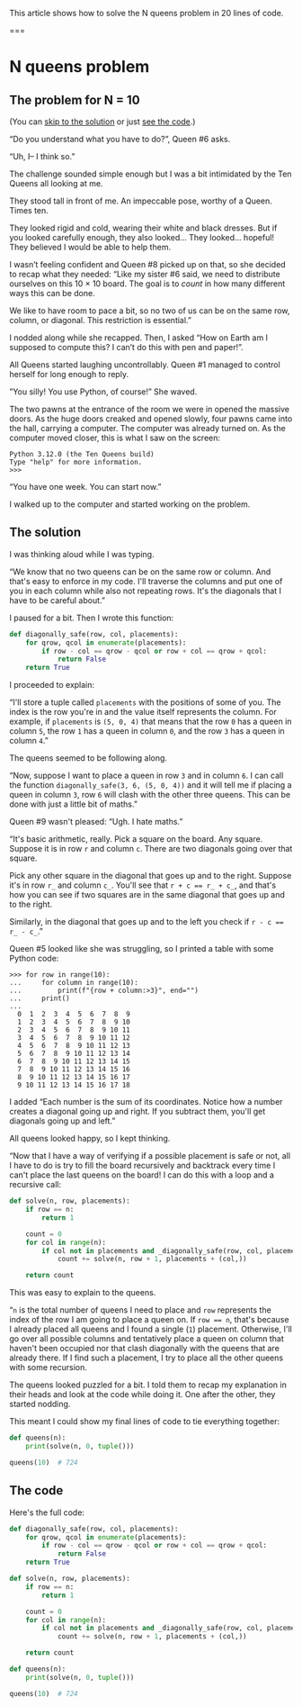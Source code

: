 This article shows how to solve the N queens problem in 20 lines of code.

===

# N queens problem

## The problem for N = 10

(You can [skip to the solution](#the-solution) or just [see the code](#the-code).)

“Do you understand what you have to do?”, Queen #6 asks.

“Uh, I– I think so.”

The challenge sounded simple enough but I was a bit intimidated by the Ten Queens all looking at me.

They stood tall in front of me.
An impeccable pose, worthy of a Queen.
Times ten.

They looked rigid and cold, wearing their white and black dresses.
But if you looked carefully enough, they also looked…
They looked… hopeful!
They believed I would be able to help them.

I wasn’t feeling confident and Queen #8 picked up on that, so she decided to recap what they needed:
“Like my sister #6 said, we need to distribute ourselves on this 10 × 10 board.
The goal is to _count_ in how many different ways this can be done.

We like to have room to pace a bit, so no two of us can be on the same row, column, or diagonal.
This restriction is essential.”

I nodded along while she recapped.
Then, I asked “How on Earth am I supposed to compute this?
I can’t do this with pen and paper!”.

All Queens started laughing uncontrollably.
Queen #1 managed to control herself for long enough to reply.

”You silly! You use Python, of course!”
She waved.

The two pawns at the entrance of the room we were in opened the massive doors.
As the huge doors creaked and opened slowly, four pawns came into the hall, carrying a computer.
The computer was already turned on.
As the computer moved closer, this is what I saw on the screen:

```
Python 3.12.0 (the Ten Queens build)
Type "help" for more information.
>>>
```

“You have one week.
You can start now.”

I walked up to the computer and started working on the problem.


## The solution

I was thinking aloud while I was typing.

“We know that no two queens can be on the same row or column.
And that's easy to enforce in my code.
I'll traverse the columns and put one of you in each column while also not repeating rows.
It's the diagonals that I have to be careful about.”

I paused for a bit.
Then I wrote this function:

```py
def diagonally_safe(row, col, placements):
    for qrow, qcol in enumerate(placements):
        if row - col == qrow - qcol or row + col == qrow + qcol:
            return False
    return True
```

I proceeded to explain:

“I'll store a tuple called `placements` with the positions of some of you.
The index is the row you're in and the value itself represents the column.
For example, if `placements` is `(5, 0, 4)` that means that the row `0` has a queen in column `5`, the row `1` has a queen in column `0`, and the row `3` has a queen in column `4`.”

The queens seemed to be following along.

“Now, suppose I want to place a queen in row `3` and in column `6`.
I can call the function `diagonally_safe(3, 6, (5, 0, 4))` and it will tell me if placing a queen in column `3`, row `6` will clash with the other three queens.
This can be done with just a little bit of maths.”

Queen #9 wasn't pleased: “Ugh.
I hate maths.”

“It's basic arithmetic, really.
Pick a square on the board.
Any square.
Suppose it is in row `r` and column `c`.
There are two diagonals going over that square.

Pick any other square in the diagonal that goes up and to the right.
Suppose it's in row `r_` and column `c_`.
You'll see that `r + c == r_ + c_`, and that's how you can see if two squares are in the same diagonal that goes up and to the right.

Similarly, in the diagonal that goes up and to the left you check if `r - c == r_ - c_`.”

Queen #5 looked like she was struggling, so I printed a table with some Python code:

```pycon
>>> for row in range(10):
...     for column in range(10):
...         print(f"{row + column:>3}", end="")
...     print()
...
  0  1  2  3  4  5  6  7  8  9
  1  2  3  4  5  6  7  8  9 10
  2  3  4  5  6  7  8  9 10 11
  3  4  5  6  7  8  9 10 11 12
  4  5  6  7  8  9 10 11 12 13
  5  6  7  8  9 10 11 12 13 14
  6  7  8  9 10 11 12 13 14 15
  7  8  9 10 11 12 13 14 15 16
  8  9 10 11 12 13 14 15 16 17
  9 10 11 12 13 14 15 16 17 18
```

I added “Each number is the sum of its coordinates.
Notice how a number creates a diagonal going up and right.
If you subtract them, you'll get diagonals going up and left.”

All queens looked happy, so I kept thinking.

“Now that I have a way of verifying if a possible placement is safe or not, all I have to do is try to fill the board recursively and backtrack every time I can't place the last queens on the board!
I can do this with a loop and a recursive call:

```py
def solve(n, row, placements):
    if row == n:
        return 1

    count = 0
    for col in range(n):
        if col not in placements and _diagonally_safe(row, col, placements):
            count += solve(n, row + 1, placements + (col,))

    return count
```

This was easy to explain to the queens.

“`n` is the total number of queens I need to place and `row` represents the index of the row I am going to place a queen on.
If `row == n`, that's because I already placed all queens and I found a single (`1`) placement.
Otherwise, I'll go over all possible columns and tentatively place a queen on column that haven't been occupied nor that clash diagonally with the queens that are already there.
If I find such a placement, I try to place all the other queens with some recursion.

The queens looked puzzled for a bit.
I told them to recap my explanation in their heads and look at the code while doing it.
One after the other, they started nodding.

This meant I could show my final lines of code to tie everything together:

```py
def queens(n):
    print(solve(n, 0, tuple()))

queens(10)  # 724
```


## The code

Here's the full code:

```py
def diagonally_safe(row, col, placements):
    for qrow, qcol in enumerate(placements):
        if row - col == qrow - qcol or row + col == qrow + qcol:
            return False
    return True

def solve(n, row, placements):
    if row == n:
        return 1

    count = 0
    for col in range(n):
        if col not in placements and _diagonally_safe(row, col, placements):
            count += solve(n, row + 1, placements + (col,))

    return count

def queens(n):
    print(solve(n, 0, tuple()))

queens(10)  # 724
```
